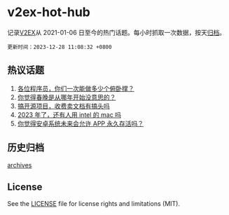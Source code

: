 # v2ex-hot-hub

 记录[V2EX](https://www.v2ex.com/)从 2021-01-06 日至今的热门话题。每小时抓取一次数据，按天[归档](archives)。

`更新时间：2023-12-28 11:08:32 +0800`

## 热议话题

1. [各位程序员，你们一次能做多少个俯卧撑？](https://www.v2ex.com/t/1003785)
1. [你觉得春晚是从哪年开始没意思的？](https://www.v2ex.com/t/1003908)
1. [搞开源项目，收费卖文档有搞头吗](https://www.v2ex.com/t/1003893)
1. [2023 年了，还有人用 intel 的 mac 吗](https://www.v2ex.com/t/1003922)
1. [你觉得安卓系统未来会允许 APP 永久存活吗？](https://www.v2ex.com/t/1003989)

## 历史归档

[archives](archives)

## License

See the [LICENSE](LICENSE) file for license rights and limitations (MIT).
